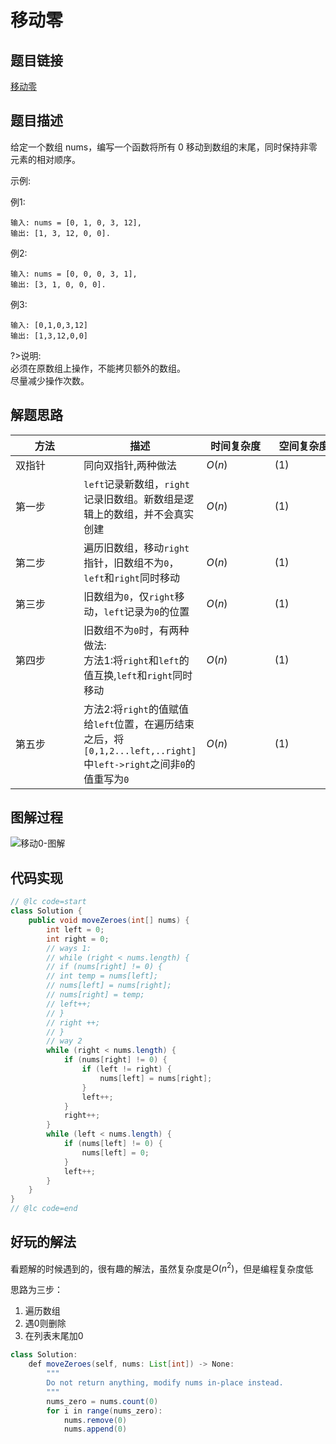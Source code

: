 
#  移动零

## 题目链接

[移动零](https://leetcode-cn.com/problems/move-zeroes/)

## 题目描述
给定一个数组 nums，编写一个函数将所有 0 移动到数组的末尾，同时保持非零元素的相对顺序。

示例:

例1:
```shell
输入: nums = [0, 1, 0, 3, 12],
输出: [1, 3, 12, 0, 0].
```
例2:
```shell
输入: nums = [0, 0, 0, 3, 1],
输出: [3, 1, 0, 0, 0].
```
例3:
```shell
输入: [0,1,0,3,12]
输出: [1,3,12,0,0]
```
?>说明:<br>
必须在原数组上操作，不能拷贝额外的数组。<br>
尽量减少操作次数。<br>

## 解题思路
| <div style="width:70pt">方法</div>  |描述 |<div style="width:70pt">时间复杂度</div> |<div style="width:70pt">空间复杂度</div>|
|---|---|---|---|
|  双指针 | 同向双指针,两种做法  | $O(n)$|$(1)$|
|  第一步 | `left`记录新数组，`right`记录旧数组。新数组是逻辑上的数组，并不会真实创建 | $O(n)$|$(1)$|
|  第二步 | 遍历旧数组，移动`right`指针，旧数组不为`0`，`left`和`right`同时移动  | $O(n)$|$(1)$|
|  第三步 | 旧数组为`0`，仅`right`移动，`left`记录为`0`的位置  | $O(n)$|$(1)$|
|  第四步 | 旧数组不为`0`时，有两种做法:<br>方法1:将`right`和`left`的值互换,`left`和`right`同时移动  | $O(n)$|$(1)$|
|  第五步 | 方法2:将`right`的值赋值给`left`位置，在遍历结束之后，将`[0,1,2...left,..right]`中`left->right`之间非`0`的值重写为`0`  | $O(n)$|$(1)$|

## 图解过程

![移动0-图解](http://cdn.yangchaofan.cn/typora/移动0-图解.gif)

## 代码实现

```java
// @lc code=start
class Solution {
    public void moveZeroes(int[] nums) {
        int left = 0;
        int right = 0;
        // ways 1:
        // while (right < nums.length) {
        // if (nums[right] != 0) {
        // int temp = nums[left];
        // nums[left] = nums[right];
        // nums[right] = temp;
        // left++;
        // }
        // right ++;
        // }
        // way 2
        while (right < nums.length) {
            if (nums[right] != 0) {
                if (left != right) {
                    nums[left] = nums[right];
                }
                left++;
            }
            right++;
        }
        while (left < nums.length) {
            if (nums[left] != 0) {
                nums[left] = 0;
            }
            left++;
        }
    }
}
// @lc code=end

```



## 好玩的解法

看题解的时候遇到的，很有趣的解法，虽然复杂度是$O(n^2)$，但是编程复杂度低

思路为三步：

1. 遍历数组
2. 遇0则删除
3. 在列表末尾加0

```java
class Solution:
    def moveZeroes(self, nums: List[int]) -> None:
        """
        Do not return anything, modify nums in-place instead.
        """
        nums_zero = nums.count(0)
        for i in range(nums_zero):
            nums.remove(0)
            nums.append(0)


```

